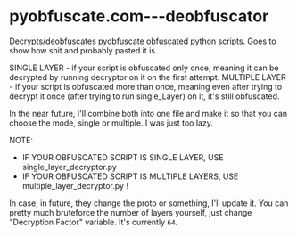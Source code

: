 # pyobfuscate.com---deobfuscator
Decrypts/deobfuscates pyobfuscate obfuscated python scripts. Goes to show how shit and probably pasted it is.

SINGLE LAYER - if your script is obfuscated only once, meaning it can be decrypted by running decryptor on it on the first attempt.
MULTIPLE LAYER - if your script is obfuscated more than once, meaning even after trying to decrypt it once (after trying to run single_Layer) on it, it's still obfuscated.

In the near future, I'll combine both into one file and make it so that you can choose the mode, single or multiple. I was just too lazy.

NOTE:
* IF YOUR OBFUSCATED SCRIPT IS SINGLE LAYER, USE single_layer_decryptor.py
* IF YOUR OBFUSCATED SCRIPT IS MULTIPLE LAYERS, USE multiple_layer_decryptor.py !

In case, in future, they change the proto or something, I'll update it.
You can pretty much bruteforce the number of layers yourself, just change "Decryption Factor" variable. It's currently `64`.

